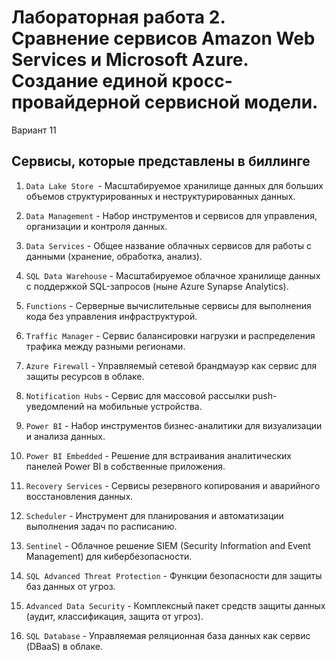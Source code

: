 # Лабораторная работа 2. Сравнение сервисов Amazon Web Services и Microsoft Azure. Создание единой кросс-провайдерной сервисной модели.

Вариант 11

## Сервисы, которые представлены в биллинге
1. `Data Lake Store `- Масштабируемое хранилище данных для больших объемов структурированных и неструктурированных данных.

2. `Data Management` - Набор инструментов и сервисов для управления, организации и контроля данных.

3. `Data Services` - Общее название облачных сервисов для работы с данными (хранение, обработка, анализ).

4. `SQL Data Warehouse` - Масштабируемое облачное хранилище данных с поддержкой SQL-запросов (ныне Azure Synapse Analytics).

5. `Functions` - Серверные вычислительные сервисы для выполнения кода без управления инфраструктурой.

6. `Traffic Manager` - Сервис балансировки нагрузки и распределения трафика между разными регионами.

7. `Azure Firewall` - Управляемый сетевой брандмауэр как сервис для защиты ресурсов в облаке.

8. `Notification Hubs` - Сервис для массовой рассылки push-уведомлений на мобильные устройства.

9. `Power BI` - Набор инструментов бизнес-аналитики для визуализации и анализа данных.

10. `Power BI Embedded` - Решение для встраивания аналитических панелей Power BI в собственные приложения.

11. `Recovery Services` - Сервисы резервного копирования и аварийного восстановления данных.

12. `Scheduler` - Инструмент для планирования и автоматизации выполнения задач по расписанию.

13. `Sentinel` - Облачное решение SIEM (Security Information and Event Management) для кибербезопасности.

14. `SQL Advanced Threat Protection` - Функции безопасности для защиты баз данных от угроз.

15. `Advanced Data Security` - Комплексный пакет средств защиты данных (аудит, классификация, защита от угроз).

16. `SQL Database` - Управляемая реляционная база данных как сервис (DBaaS) в облаке.

